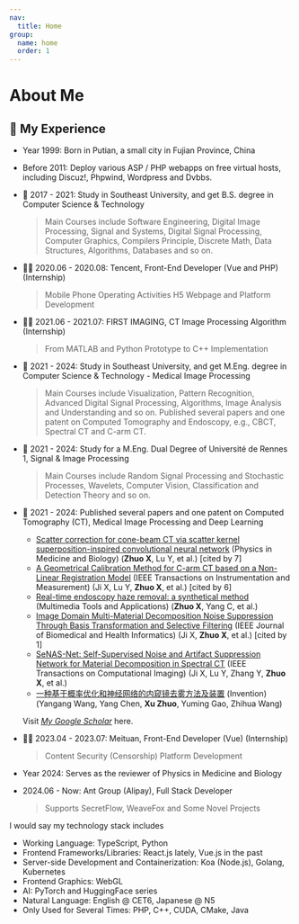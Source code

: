 ```yaml
---
nav:
  title: Home
group:
  name: home
  order: 1
---
```


# About Me

<Aboutme></Aboutme>

## 🧭 My Experience

- Year 1999: Born in Putian, a small city in Fujian Province, China
- Before 2011: Deploy various ASP / PHP webapps on free virtual hosts, including Discuz!, Phpwind, Wordpress and Dvbbs.
- 📖 2017 - 2021: Study in Southeast University, and get B.S. degree in Computer Science & Technology
  > Main Courses include Software Engineering, Digital Image Processing, Signal and Systems, Digital Signal Processing, Computer Graphics, Compilers Principle, Discrete Math, Data Structures, Algorithms, Databases and so on.
- 🧑‍💻 2020.06 - 2020.08: Tencent, Front-End Developer (Vue and PHP) (Internship)
  > Mobile Phone Operating Activities H5 Webpage and Platform Development
- 🧑‍💻 2021.06 - 2021.07: FIRST IMAGING, CT Image Processing Algorithm (Internship)
  > From MATLAB and Python Prototype to C++ Implementation
- 📖 2021 - 2024: Study in Southeast University, and get M.Eng. degree in Computer Science & Technology - Medical Image Processing
  > Main Courses include Visualization, Pattern Recognition, Advanced Digital Signal Processing, Algorithms, Image Analysis and Understanding and so on. Published several papers and one patent on Computed Tomography and Endoscopy, e.g., CBCT, Spectral CT and C-arm CT.
- 📖 2021 - 2024: Study for a M.Eng. Dual Degree of Université de Rennes 1, Signal & Image Processing
  > Main Courses include Random Signal Processing and Stochastic Processes, Wavelets, Computer Vision, Classification and Detection Theory and so on.
- 📖 2021 - 2024: Published several papers and one patent on Computed Tomography (CT), Medical Image Processing and Deep Learning

  - [Scatter correction for cone-beam CT via scatter kernel superposition-inspired convolutional neural network](https://iopscience.iop.org/article/10.1088/1361-6560/acbe8f) (Physics in Medicine and Biology) (**Zhuo X**, Lu Y, et al.) [cited by 7]
  - [A Geometrical Calibration Method for C-arm CT based on a Non-Linear Registration Model](https://ieeexplore.ieee.org/document/10225596) (IEEE Transactions on Instrumentation and Measurement) (Ji X, Lu Y, **Zhuo X**, et al.) [cited by 6]
  - [Real-time endoscopy haze removal: a synthetical method](https://link.springer.com/article/10.1007/s11042-023-16375-w) (Multimedia Tools and Applications) (**Zhuo X**, Yang C, et al.)
  - [Image Domain Multi-Material Decomposition Noise Suppression Through Basis Transformation and Selective Filtering](https://ieeexplore.ieee.org/document/10438845) (IEEE Journal of Biomedical and Health Informatics) (Ji X, **Zhuo X**, et al.) [cited by 1]
  - [SeNAS-Net: Self-Supervised Noise and Artifact Suppression Network for Material Decomposition in Spectral CT](https://ieeexplore.ieee.org/abstract/document/10509795) (IEEE Transactions on Computational Imaging) (Ji X, Lu Y, Zhang Y, **Zhuo X**, et al.)
  - [一种基于概率优化和神经网络的内窥镜去雾方法及装置](https://xueshu.baidu.com/usercenter/paper/show?paperid=182a0mx0jf410p00c2640gv049758025&site=xueshu_se) (Invention) (Yangang Wang, Yang Chen, **Xu Zhuo**, Yuming Gao, Zhihua Wang)

  Visit _[My Google Scholar](https://scholar.google.com/citations?hl=en&user=nWCWwY0AAAAJ)_ here.

- 🧑‍💻 2023.04 - 2023.07: Meituan, Front-End Developer (Vue) (Internship)
  > Content Security (Censorship) Platform Development
- Year 2024: Serves as the reviewer of Physics in Medicine and Biology
- 2024.06 - Now: Ant Group (Alipay), Full Stack Developer
  > Supports SecretFlow, WeaveFox and Some Novel Projects

I would say my technology stack includes

- Working Language: TypeScript, Python
- Frontend Frameworks/Libraries: React.js lately, Vue.js in the past
- Server-side Development and Containerization: Koa (Node.js), Golang, Kubernetes
- Frontend Graphics: WebGL
- AI: PyTorch and HuggingFace series
- Natural Language: English @ CET6, Japanese @ N5
- Only Used for Several Times: PHP, C++, CUDA, CMake, Java
